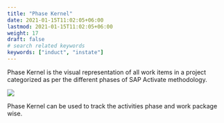```yaml
---
title: "Phase Kernel"
date: 2021-01-15T11:02:05+06:00
lastmod: 2021-01-15T11:02:05+06:00
weight: 17
draft: false
# search related keywords
keywords: ["induct", "instate"]
---
```



Phase Kernel is the visual representation of all work items in a project categorized as per the different phases of SAP Activate methodology.

![](https://storage.googleapis.com/ktern-docs-files/phase-kernel.png)

Phase Kernel can be used to track the activities phase and work package wise.
